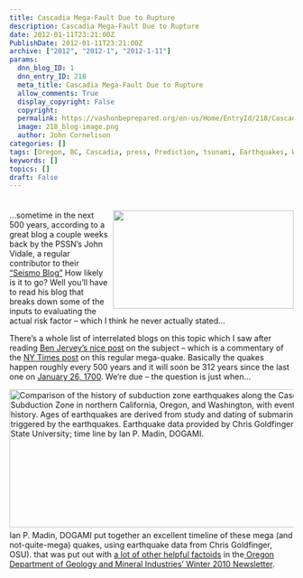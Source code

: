 ```yaml
---
title: Cascadia Mega-Fault Due to Rupture
description: Cascadia Mega-Fault Due to Rupture
date: 2012-01-11T23:21:00Z
PublishDate: 2012-01-11T23:21:00Z
archive: ["2012", "2012-1", "2012-1-11"]
params:
  dnn_blog_ID: 1
  dnn_entry_ID: 218
  meta_title: Cascadia Mega-Fault Due to Rupture
  allow_comments: True
  display_copyright: False
  copyright:
  permalink: https://vashonbeprepared.org/en-us/Home/EntryId/218/Cascadia-Mega-Fault-Due-to-Rupture
  image: 218_blog-image.png
  author: John Cornelison
categories: []
tags: [Oregon, BC, Cascadia, press, Prediction, tsunami, Earthquakes, WA]
keywords: []
topics: []
draft: False
---
```


<div class="wlWriterHeaderFooter" style="padding-bottom: 4px; margin: 0px; padding-left: 0px; padding-right: 0px; float: none; padding-top: 4px;"> </div>
<p><img alt="" width="320" height="174" align="right" style="margin: 0px 0px 5px 5px; display: inline; float: right;" src="./images/217/Windows-Live-Writer-a74dd31a6c1f_D1B0-image_2.png" />&hellip;sometime in the next 500 years, according to a great blog a couple weeks back by <span style="font-weight: normal;">the PSSN&rsquo;s John Vidale, a regular contributor to their <a href="http://www.pnsn.org/blog" target="_blank">&ldquo;Seismo Blog&rdquo;</a> How likely is it to go? Well you&rsquo;ll have to read his blog that breaks down some of the inputs to evaluating the actual risk factor &ndash; which I think he never actually stated&hellip;</span></p>
<p>There&rsquo;s a whole list of interrelated blogs on this topic which I saw after reading <a href="http://www.good.is/post/cascadia-the-west-coast-fault-line-that-is-nine-months-pregnant/" target="_blank">Ben Jervey&rsquo;s nice post</a> on the subject &ndash; which is a commentary of the <a href="http://dotearth.blogs.nytimes.com/2011/03/13/a-postcard-to-the-pacific-northwest-prepare/" target="_blank">NY Times post</a> on this regular mega-quake. Basically the quakes happen roughly every 500 years and it will soon be 312 years since the last one on <a href="http://earthquakescanada.nrcan.gc.ca/histor/15-19th-eme/1700/1700-eng.php" target="_blank">January 26, 1700</a>. We&rsquo;re due &ndash; the question is just when&hellip;</p>
<p><a href="./images/218/Windows-Live-Writer-Cascadia-Mega-Fault-Due-to-Rupture_CB1B-image_2.png"><img width="600" height="245" title="KNOWN CASCADIA EARTHQUAKES ALONG THE CASCADIA SUBDUCTION ZONE IN NORTHERN CALIFORNIA, OREGON, AND WASHINGTON" align="left" style="background-image: none;   margin: 0px 5px 5px 0px; padding-left: 0px; padding-right: 0px; display: inline; float: left;   padding-top: 0px;border: 0px;" alt="Comparison of the history of subduction zone earthquakes along the Cascadia Subduction Zone in northern California, Oregon, and Washington, with events from human history. Ages of earthquakes are derived from study and dating of submarine landslides triggered by the earthquakes. Earthquake data provided by Chris Goldfinger, Oregon State University; time line by Ian P. Madin, DOGAMI." src="./images/218/Windows-Live-Writer-Cascadia-Mega-Fault-Due-to-Rupture_CB1B-image_thumb.png" /></a>Ian P. Madin, DOGAMI put together an excellent timeline of these mega (and not-quite-mega) quakes, using earthquake data from Chris Goldfinger, OSU). that was put out with <a href="/Blogs/VashonPreparedness/tabid/164/EntryId/217/Do-you-know-Washington-rsquo-s-four-kinds-of-earthquake-sources.aspx" target="_blank">a lot of other helpful factoids</a> in the<a href="http://www.oregongeology.org/sub/quarpub/CascadiaWinter2010.pdf"> Oregon Department of Geology and Mineral Industries&rsquo; Winter 2010 Newsletter</a>.</p>
